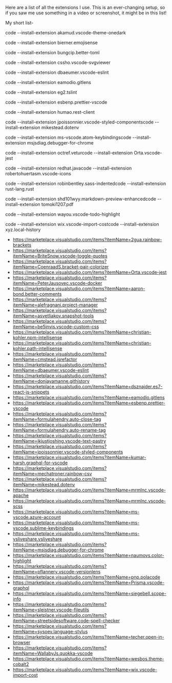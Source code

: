 Here are a list of all the extensions I use. This is an ever-changing setup, so if you saw me use something in a video or screenshot, it might be in this list!

My short list- 

code --install-extension akamud.vscode-theme-onedark

code --install-extension bierner.emojisense

code --install-extension bungcip.better-toml

code --install-extension cssho.vscode-svgviewer

code --install-extension dbaeumer.vscode-eslint

code --install-extension eamodio.gitlens

code --install-extension eg2.tslint

code --install-extension esbenp.prettier-vscode

code --install-extension humao.rest-client

code --install-extension jpoissonnier.vscode-styled-componentscode --install-extension mikestead.dotenv

code --install-extension ms-vscode.atom-keybindingscode --install-extension msjsdiag.debugger-for-chrome

code --install-extension octref.veturcode --install-extension Orta.vscode-jest

code --install-extension redhat.javacode --install-extension robertohuertasm.vscode-icons

code --install-extension robinbentley.sass-indentedcode --install-extension rust-lang.rust

code --install-extension shd101wyy.markdown-preview-enhancedcode --install-extension tomoki1207.pdf

code --install-extension wayou.vscode-todo-highlight

code --install-extension wix.vscode-import-costcode --install-extension xyz.local-history


* https://marketplace.visualstudio.com/items?itemName=2gua.rainbow-brackets
* https://marketplace.visualstudio.com/items?itemName=BriteSnow.vscode-toggle-quotes
* https://marketplace.visualstudio.com/items?itemName=CoenraadS.bracket-pair-colorizer
* https://marketplace.visualstudio.com/items?itemName=Orta.vscode-jest
* https://marketplace.visualstudio.com/items?itemName=PeterJausovec.vscode-docker
* https://marketplace.visualstudio.com/items?itemName=aaron-bond.better-comments
* https://marketplace.visualstudio.com/items?itemName=alefragnani.project-manager
* https://marketplace.visualstudio.com/items?itemName=asvetliakov.snapshot-tools
* https://marketplace.visualstudio.com/items?itemName=be5invis.vscode-custom-css
* https://marketplace.visualstudio.com/items?itemName=christian-kohler.npm-intellisense
* https://marketplace.visualstudio.com/items?itemName=christian-kohler.path-intellisense
* https://marketplace.visualstudio.com/items?itemName=cmstead.jsrefactor
* https://marketplace.visualstudio.com/items?itemName=dbaeumer.vscode-eslint
* https://marketplace.visualstudio.com/items?itemName=donjayamanne.githistory
* https://marketplace.visualstudio.com/items?itemName=dsznajder.es7-react-js-snippets
* https://marketplace.visualstudio.com/items?itemName=eamodio.gitlens
* https://marketplace.visualstudio.com/items?itemName=esbenp.prettier-vscode
* https://marketplace.visualstudio.com/items?itemName=formulahendry.auto-close-tag
* https://marketplace.visualstudio.com/items?itemName=formulahendry.auto-rename-tag
* https://marketplace.visualstudio.com/items?itemName=jkjustjoshing.vscode-text-pastry
* https://marketplace.visualstudio.com/items?itemName=jpoissonnier.vscode-styled-components
* https://marketplace.visualstudio.com/items?itemName=kumar-harsh.graphql-for-vscode
* https://marketplace.visualstudio.com/items?itemName=mechatroner.rainbow-csv
* https://marketplace.visualstudio.com/items?itemName=mikestead.dotenv
* https://marketplace.visualstudio.com/items?itemName=mrmlnc.vscode-apache
* https://marketplace.visualstudio.com/items?itemName=mrmlnc.vscode-scss
* https://marketplace.visualstudio.com/items?itemName=ms-vscode.azure-account
* https://marketplace.visualstudio.com/items?itemName=ms-vscode.sublime-keybindings
* https://marketplace.visualstudio.com/items?itemName=ms-vsliveshare.vsliveshare
* https://marketplace.visualstudio.com/items?itemName=msjsdiag.debugger-for-chrome
* https://marketplace.visualstudio.com/items?itemName=naumovs.color-highlight
* https://marketplace.visualstudio.com/items?itemName=pflannery.vscode-versionlens
* https://marketplace.visualstudio.com/items?itemName=pnp.polacode
* https://marketplace.visualstudio.com/items?itemName=Prisma.vscode-graphql
* https://marketplace.visualstudio.com/items?itemName=siegebell.scope-info
* https://marketplace.visualstudio.com/items?itemName=sleistner.vscode-fileutils
* https://marketplace.visualstudio.com/items?itemName=streetsidesoftware.code-spell-checker
* https://marketplace.visualstudio.com/items?itemName=sysoev.language-stylus
* https://marketplace.visualstudio.com/items?itemName=techer.open-in-browser
* https://marketplace.visualstudio.com/items?itemName=WallabyJs.quokka-vscode
* https://marketplace.visualstudio.com/items?itemName=wesbos.theme-cobalt2
* https://marketplace.visualstudio.com/items?itemName=wix.vscode-import-cost
